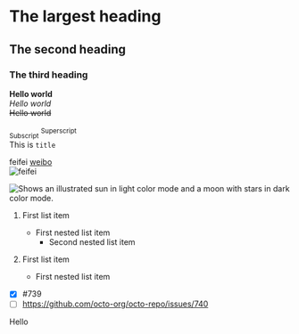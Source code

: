 # The largest heading
## The second heading
### The third heading

**Hello world**
<br>
*Hello world*
<br>
~~Hello world~~
<br>
<br>
<sub>Subscript</sub>
<sup>Superscript</sup>
<br>
This is `title`
<br>

feifei [weibo](https://weibo.com/n/GNZ48-%E5%88%98%E5%8A%9B%E8%8F%B2)
<br>
![feifei](https://user-images.githubusercontent.com/106908282/172049700-c401ae21-7ba4-4a92-af9a-18a95db32857.png)
<br>

<picture>
  <source media="(prefers-color-scheme: dark)" srcset="https://user-images.githubusercontent.com/25423296/163456776-7f95b81a-f1ed-45f7-b7ab-8fa810d529fa.png">
  <source media="(prefers-color-scheme: light)" srcset="https://user-images.githubusercontent.com/25423296/163456779-a8556205-d0a5-45e2-ac17-42d089e3c3f8.png">
  <img alt="Shows an illustrated sun in light color mode and a moon with stars in dark color mode." src="https://user-images.githubusercontent.com/25423296/163456779-a8556205-d0a5-45e2-ac17-42d089e3c3f8.png">
</picture>

1. First list item
   - First nested list item
     - Second nested list item

100. First list item
     - First nested list item

- [x] #739
- [ ] https://github.com/octo-org/octo-repo/issues/740

<!DOCTYPE>
<html>
  <head>
    <title>This is the title</title>
  </head>
  <body>
    <div>
      <p>Hello</p>
    </div>
  </body>
</html>
